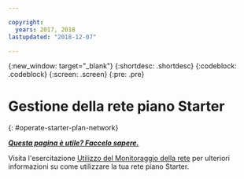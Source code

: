 ```yaml
---

copyright:
  years: 2017, 2018
lastupdated: "2018-12-07"

---
```


{:new_window: target="_blank"}
{:shortdesc: .shortdesc}
{:codeblock: .codeblock}
{:screen: .screen}
{:pre: .pre}

# Gestione della rete piano Starter
{: #operate-starter-plan-network}


***[Questa pagina è utile? Faccelo sapere.](https://www.surveygizmo.com/s3/4501493/IBM-Blockchain-Documentation)***

Visita l'esercitazione [Utilizzo del Monitoraggio della rete](/docs/services/blockchain/v10_dashboard.html) per ulteriori informazioni su come utilizzare la tua rete piano Starter.
